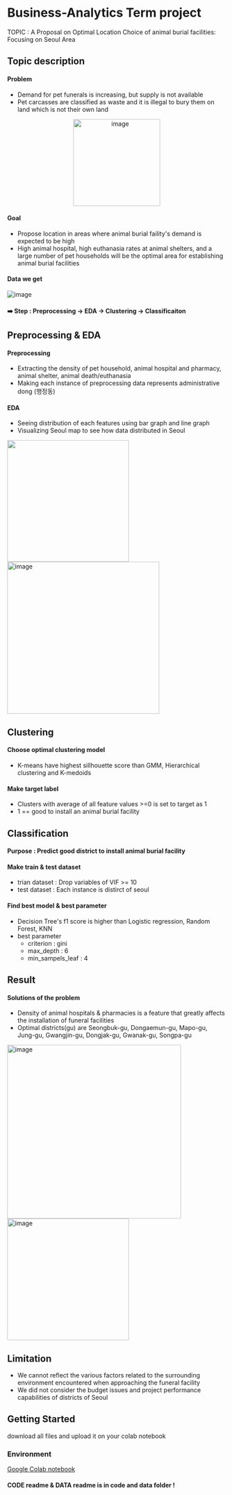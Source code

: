 # Business-Analytics Term project
TOPIC : A Proposal on Optimal Location Choice of animal burial facilities: Focusing on Seoul Area


## Topic description


#### Problem
- Demand for pet funerals is increasing, but supply is not available
- Pet carcasses are classified as waste and it is illegal to bury them on land which is not their own land
<p align="center"><img width="200" alt="image" src="https://user-images.githubusercontent.com/94193480/205587112-56af8046-54e8-40d0-baca-07c02e94f923.png">

#### Goal
- Propose location in areas where animal burial faility's demand is expected to be high
- High animal hospital, high euthanasia rates at animal shelters, and a large number of pet households will be the optimal area for establishing animal burial facilities

#### Data we get
![image](https://user-images.githubusercontent.com/94193480/205491656-aff76e9e-698e-4d11-976d-d0f687fc6fea.png)


#### ➡️ Step : Preprocessing -> EDA -> Clustering -> Classificaiton

## Preprocessing & EDA
#### Preprocessing
- Extracting the density of pet household, animal hospital and pharmacy, animal shelter, animal death/euthanasia
- Making each instance of preprocessing data represents administrative dong (행정동)

#### EDA
- Seeing distribution of each features using bar graph and line graph
- Visualizing Seoul map to see how data distributed in Seoul

<img src="https://user-images.githubusercontent.com/94193480/205539829-3f95345d-5c9a-4c02-9bb5-96948c0af919.png" width="280" height="280"/><img width="350" alt="image" src="https://user-images.githubusercontent.com/94193480/205582257-bade1d15-db17-4397-8f36-607a987e3eb7.png">


## Clustering
#### Choose optimal clustering model
- K-means have highest sillhouette score than GMM, Hierarchical clustering and K-medoids

#### Make target label
- Clusters with average of all feature values >=0 is set to target as 1
- 1 == good to install an animal burial facility

## Classification

#### Purpose : Predict good district to install animal burial facility

#### Make train & test dataset
- trian dataset : Drop variables of VIF >= 10
- test dataset : Each instance is distirct of seoul
#### Find best model & best parameter
- Decision Tree's f1 score is higher than Logistic regression, Random Forest, KNN
- best parameter
  - criterion : gini
  - max_depth : 6
  - min_sampels_leaf : 4

## Result

#### Solutions of the problem
- Density of animal hospitals & pharmacies is a feature that greatly affects the installation of funeral facilities
- Optimal districts(gu) are Seongbuk-gu, Dongaemun-gu, Mapo-gu, Jung-gu, Gwangjin-gu, Dongjak-gu, Gwanak-gu, Songpa-gu

<img width="400" alt="image" src="https://user-images.githubusercontent.com/94193480/205583005-fadbcdd2-06fa-4bf1-b05e-2a5f75d36de9.png"> <img width="280" alt="image" src="https://user-images.githubusercontent.com/94193480/205582976-c4b4f67e-5eb1-428f-8e69-e6d8c4077f64.png"> 

## Limitation
- We cannot reflect the various factors related to the surrounding environment encountered when approaching the funeral facility
- We did not consider the budget issues and project performance capabilities of districts of Seoul

## Getting Started
download all files and upload it on your colab notebook

### Environment
[Google Colab notebook](https://colab.research.google.com/)

#### CODE readme & DATA readme is in code and data folder !
